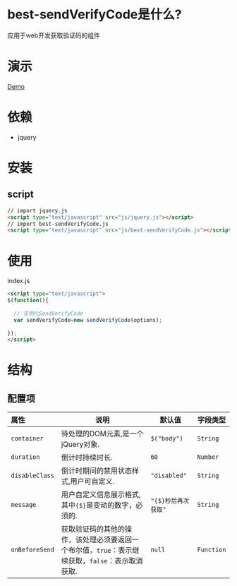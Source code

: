 # best-sendVerifyCode是什么?
应用于web开发获取验证码的组件
# 演示
[Demo](https://chenyangdamon.github.io/best-pagination/dist/)
# 依赖 
- jquery
# 安装
## script
```html
// import jquery.js
<script type="text/javascript" src="js/jquery.js"></script>
// import best-sendVerifyCode.js
<script type="text/javascript" src="js/best-sendVerifyCode.js"></script>
```
# 使用
index.js
```html
<script type="text/javascript">
$(function(){
  
  // 实例化SendVerifyCode
  var sendVerifyCode=new sendVerifyCode(options);
  
});
</script>
```
# 结构
## 配置项
|属性|说明|默认值|字段类型|
|:---|---|---|---|
| `container`|待处理的DOM元素,是一个jQuery对象.|`$("body")`|`String`|
| `duration`|倒计时持续时长.|`60`|`Number`|
| `disableClass`|倒计时期间的禁用状态样式,用户可自定义.|`"disabled"`|`String`|
| `message`|用户自定义信息展示格式,其中`{$}`是变动的数字，必须的.|`"{$}秒后再次获取"`|`String`|
| `onBeforeSend`|获取验证码的其他的操作，该处理必须要返回一个布尔值，`true`：表示继续获取，`false`：表示取消获取.|`null`|`Function`|

